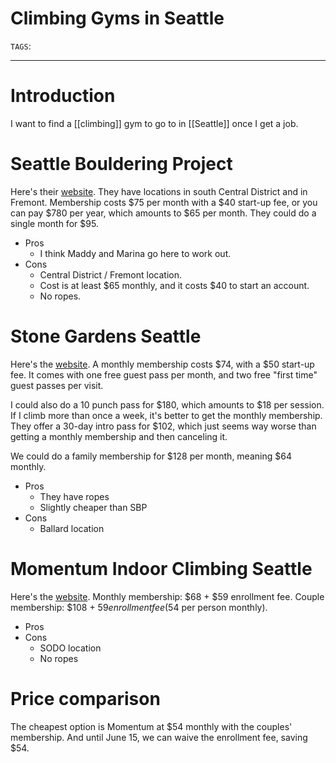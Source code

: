 # Climbing Gyms in Seattle
`TAGS`: 

---
# Introduction
I want to find a [[climbing]] gym to go to in [[Seattle]] once I get a job.

# Seattle Bouldering Project 
Here's their [website](https://seattleboulderingproject.com/).
They have locations in south Central District and in Fremont. Membership costs $75 per month with a $40 start-up fee, or you can pay $780 per year, which amounts to $65 per month. They could do a single month for $95. 

- Pros
	- I think Maddy and Marina go here to work out.
- Cons
	- Central District / Fremont location.
	- Cost is at least $65 monthly, and it costs $40 to start an account.
	- No ropes.

# Stone Gardens Seattle
Here's the [website](https://stonegardens.com/). 
A monthly membership costs $74, with a $50 start-up fee. It comes with one free guest pass per month, and two free "first time" guest passes per visit. 

I could also do a 10 punch pass for $180, which amounts to $18 per session. If I climb more than once a week, it's better to get the monthly membership. They offer a 30-day intro pass for $102, which just seems way worse than getting a monthly membership and then canceling it. 

We could do a family membership for $128 per month, meaning $64 monthly. 

- Pros
	- They have ropes
	- Slightly cheaper than SBP
- Cons
	- Ballard location

# Momentum Indoor Climbing Seattle
Here's the [website](https://www.momentumclimbing.com/sodo/).
Monthly membership: $68 + $59 enrollment fee.
Couple membership: $108 + $59 enrollment fee ($54 per person monthly).

- Pros
- Cons
	- SODO location
	- No ropes

# Price comparison
The cheapest option is Momentum at $54 monthly with the couples' membership. And until June 15, we can waive the enrollment fee, saving $54. 